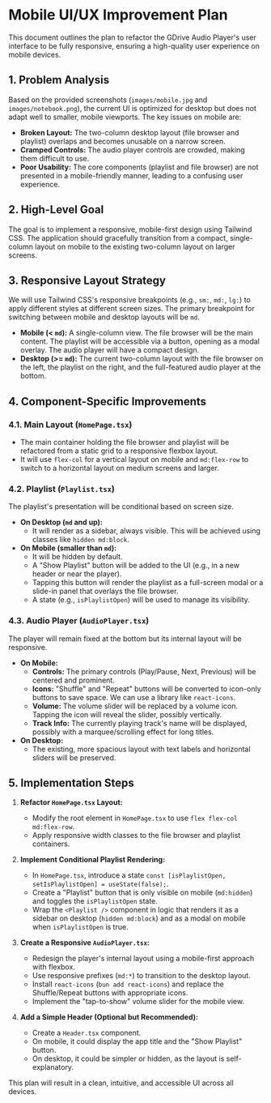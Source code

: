# Mobile UI/UX Improvement Plan

This document outlines the plan to refactor the GDrive Audio Player's user interface to be fully responsive, ensuring a high-quality user experience on mobile devices.

## 1. Problem Analysis

Based on the provided screenshots (`images/mobile.jpg` and `images/notebook.png`), the current UI is optimized for desktop but does not adapt well to smaller, mobile viewports. The key issues on mobile are:

*   **Broken Layout:** The two-column desktop layout (file browser and playlist) overlaps and becomes unusable on a narrow screen.
*   **Cramped Controls:** The audio player controls are crowded, making them difficult to use.
*   **Poor Usability:** The core components (playlist and file browser) are not presented in a mobile-friendly manner, leading to a confusing user experience.

## 2. High-Level Goal

The goal is to implement a responsive, mobile-first design using Tailwind CSS. The application should gracefully transition from a compact, single-column layout on mobile to the existing two-column layout on larger screens.

## 3. Responsive Layout Strategy

We will use Tailwind CSS's responsive breakpoints (e.g., `sm:`, `md:`, `lg:`) to apply different styles at different screen sizes. The primary breakpoint for switching between mobile and desktop layouts will be `md`.

*   **Mobile (< `md`):** A single-column view. The file browser will be the main content. The playlist will be accessible via a button, opening as a modal overlay. The audio player will have a compact design.
*   **Desktop (>= `md`):** The current two-column layout with the file browser on the left, the playlist on the right, and the full-featured audio player at the bottom.

## 4. Component-Specific Improvements

### 4.1. Main Layout (`HomePage.tsx`)

*   The main container holding the file browser and playlist will be refactored from a static grid to a responsive flexbox layout.
*   It will use `flex-col` for a vertical layout on mobile and `md:flex-row` to switch to a horizontal layout on medium screens and larger.

### 4.2. Playlist (`Playlist.tsx`)

The playlist's presentation will be conditional based on screen size.

*   **On Desktop (`md` and up):**
    *   It will render as a sidebar, always visible. This will be achieved using classes like `hidden md:block`.
*   **On Mobile (smaller than `md`):**
    *   It will be hidden by default.
    *   A "Show Playlist" button will be added to the UI (e.g., in a new header or near the player).
    *   Tapping this button will render the playlist as a full-screen modal or a slide-in panel that overlays the file browser.
    *   A state (e.g., `isPlaylistOpen`) will be used to manage its visibility.

### 4.3. Audio Player (`AudioPlayer.tsx`)

The player will remain fixed at the bottom but its internal layout will be responsive.

*   **On Mobile:**
    *   **Controls:** The primary controls (Play/Pause, Next, Previous) will be centered and prominent.
    *   **Icons:** "Shuffle" and "Repeat" buttons will be converted to icon-only buttons to save space. We can use a library like `react-icons`.
    *   **Volume:** The volume slider will be replaced by a volume icon. Tapping the icon will reveal the slider, possibly vertically.
    *   **Track Info:** The currently playing track's name will be displayed, possibly with a marquee/scrolling effect for long titles.
*   **On Desktop:**
    *   The existing, more spacious layout with text labels and horizontal sliders will be preserved.

## 5. Implementation Steps

1.  **Refactor `HomePage.tsx` Layout:**
    *   Modify the root element in `HomePage.tsx` to use `flex flex-col md:flex-row`.
    *   Apply responsive width classes to the file browser and playlist containers.

2.  **Implement Conditional Playlist Rendering:**
    *   In `HomePage.tsx`, introduce a state `const [isPlaylistOpen, setIsPlaylistOpen] = useState(false);`.
    *   Create a "Playlist" button that is only visible on mobile (`md:hidden`) and toggles the `isPlaylistOpen` state.
    *   Wrap the `<Playlist />` component in logic that renders it as a sidebar on desktop (`hidden md:block`) and as a modal on mobile when `isPlaylistOpen` is true.

3.  **Create a Responsive `AudioPlayer.tsx`:**
    *   Redesign the player's internal layout using a mobile-first approach with flexbox.
    *   Use responsive prefixes (`md:*`) to transition to the desktop layout.
    *   Install `react-icons` (`bun add react-icons`) and replace the Shuffle/Repeat buttons with appropriate icons.
    *   Implement the "tap-to-show" volume slider for the mobile view.

4.  **Add a Simple Header (Optional but Recommended):**
    *   Create a `Header.tsx` component.
    *   On mobile, it could display the app title and the "Show Playlist" button.
    *   On desktop, it could be simpler or hidden, as the layout is self-explanatory.

This plan will result in a clean, intuitive, and accessible UI across all devices.
